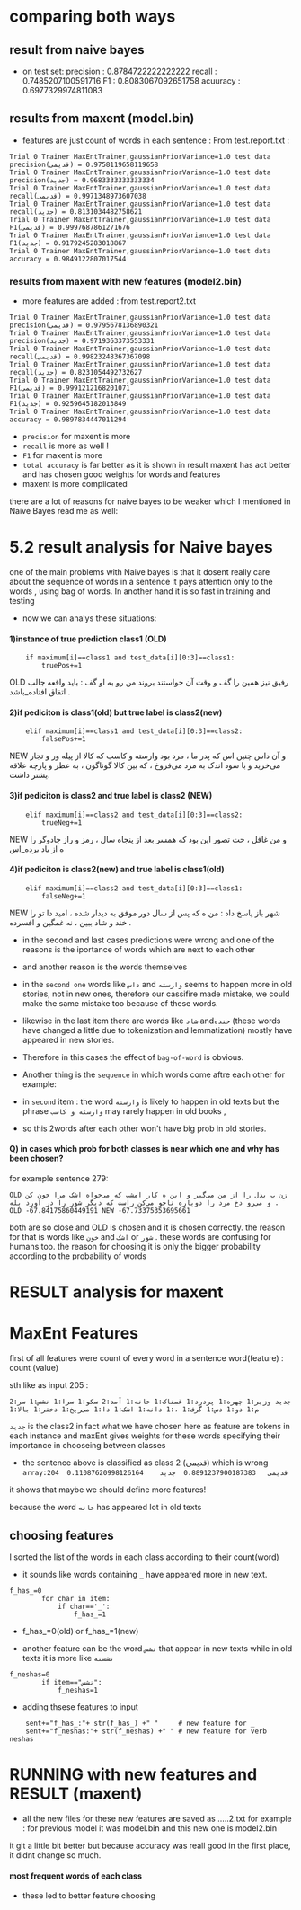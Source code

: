 # comparing both ways

## result from naive bayes
- on test set:
precision : 0.8784722222222222
recall : 0.7485207100591716
F1 : 0.8083067092651758
acuuracy : 0.6977329974811083

## results from maxent (model.bin) 
* features are just count of words in each sentence :
From test.report.txt :
```
Trial 0 Trainer MaxEntTrainer,gaussianPriorVariance=1.0 test data precision(قدیمی) = 0.9758119658119658
Trial 0 Trainer MaxEntTrainer,gaussianPriorVariance=1.0 test data precision(جدید) = 0.9683333333333334
Trial 0 Trainer MaxEntTrainer,gaussianPriorVariance=1.0 test data recall(قدیمی) = 0.9971348973607038
Trial 0 Trainer MaxEntTrainer,gaussianPriorVariance=1.0 test data recall(جدید) = 0.8131034482758621
Trial 0 Trainer MaxEntTrainer,gaussianPriorVariance=1.0 test data F1(قدیمی) = 0.9997687861271676
Trial 0 Trainer MaxEntTrainer,gaussianPriorVariance=1.0 test data F1(جدید) = 0.9179245283018867
Trial 0 Trainer MaxEntTrainer,gaussianPriorVariance=1.0 test data accuracy = 0.9849122807017544
```
### results from maxent with new features (model2.bin)
* more features are added :
from test.report2.txt
```
Trial 0 Trainer MaxEntTrainer,gaussianPriorVariance=1.0 test data precision(قدیمی) = 0.9795678136890321
Trial 0 Trainer MaxEntTrainer,gaussianPriorVariance=1.0 test data precision(جدید) = 0.9719363373553331
Trial 0 Trainer MaxEntTrainer,gaussianPriorVariance=1.0 test data recall(قدیمی) = 0.99823248367367098
Trial 0 Trainer MaxEntTrainer,gaussianPriorVariance=1.0 test data recall(جدید) = 0.8231054492732627
Trial 0 Trainer MaxEntTrainer,gaussianPriorVariance=1.0 test data F1(قدیمی) = 0.9991212168201071
Trial 0 Trainer MaxEntTrainer,gaussianPriorVariance=1.0 test data F1(جدید) = 0.9259645182013849
Trial 0 Trainer MaxEntTrainer,gaussianPriorVariance=1.0 test data accuracy = 0.9897834447011294

``` 

- `precision` for maxent is more
- `recall` is more as well !
- `F1` for maxent is more
- `total accuracy` is far better
 as it is shown in result maxent has act better and has chosen good weights for words and features
- maxent is more complicated 

there are a lot of reasons for naive bayes to be weaker which I mentioned in Naive Bayes read me as well:

# 5.2 result analysis for Naive bayes
one of the main problems with Naive bayes is that it dosent really care about the sequence of words in a sentence
it pays attention only to the words , using bag of words. In another hand it is so fast in training and testing

* now we can analys these situations:
#### 1)instance of true prediction class1 (OLD)

```
    if maximum[i]==class1 and test_data[i][0:3]==class1:
        truePos+=1
```
OLD رفیق نیز همین را گف و وقت آن خواستند بروند من رو به او گف : باید واقعه جالب اتفاق افتاده_باشد .

#### 2)if pediciton is class1(old) but true label is class2(new)
```
    elif maximum[i]==class1 and test_data[i][0:3]==class2:
        falsePos+=1
```
NEW و آن داس چنین اس که پدر ما ، مرد بود وارسته و کاسب که کالا از پیله ور و تجار می‌خرید و با سود اندک به مرد می‌فروخ ، که بین کالا گوناگون ، به عطر و پارچه علاقه یشتر داشت.

#### 3)if pediciton is class2 and true label is class2 (NEW)

```
    elif maximum[i]==class2 and test_data[i][0:3]==class2:
        trueNeg+=1

```
NEW و من غافل ، حت تصور این بود که همسر بعد از پنجاه سال ، رمز و راز جادو‌گر را ه از یاد برده_اس 

#### 4)if pediciton is class2(new) and true label is class1(old) 

```
    elif maximum[i]==class2 and test_data[i][0:3]==class1:    
        falseNeg+=1
```

NEW شهر باز پاسخ داد : من ه که پس از سال دور موفق به دیدار شده ، امید دا تو را خند و شاد ببین ، نه غمگین و افسرده .

- in the second and last cases predictions were wrong and one of the reasons is the iportance of words which are next to each other
- and another reason is the words themselves
- in the `second one` words like `داس` and `وارسته` seems to happen more in old stories, not in new ones, therefore our cassifire made mistake, we could make the same mistake too because of these words.
-  likewise in the last item there are words like `شاد` and`خنده` (these words have changed a little due to tokenization and lemmatization) mostly have appeared in new stories.
 
- Therefore in this cases the effect of `bag-of-word` is obvious.

- Another thing is the `sequence` in which words come aftre each other for example:
- in `second` item : the word `وارسته` is likely to happen in old texts but the phrase `وارسته و کاسب` may rarely happen in old books ,
- so this 2words after each other won't have big prob in old stories.
#### Q) in cases which prob for both classes is near which one and why has been chosen?
for example sentence 279:
```
OLD زن ب بدل را از من می‌گیر و این ه کار امشب که می‌خواه اشک مرا خون کن و می‌رو دخ مرد را دوباره ناخو می‌کن راست که دیگر شور را در آورد بله .
OLD -67.84175860449191 NEW -67.73375353695661

```
both are so close and OLD is chosen and it is chosen correctly. the reason for that is words like `خون` and `اشک` or `شور‍‍` . 
these words are confusing for humans too.
the reason for choosing it is only the bigger probability according to the probability of words 


# RESULT analysis for maxent
# MaxEnt Features

first of all features were count of every word in a sentence
word(feature) : count (value)

sth like as input 205 :

 `جدید وزیر:1 چهره:1 پردرد:1 غمناک:1 خانه:1 آمد:2 سکو:1 سرا:1 نشس:1 سر:2 م:1 دو:1 دس:1 گرف:1 ،:1 دانه:1 اشک:1 دا:1 می‌ریخ:1 دختر:1 بالا:1`

`جدید` is the class2
in fact what we have chosen here as feature are tokens in each instance
and maxEnt gives weights for these words specifying their importance in chooseing between classes

* the sentence above is classified as class 2 (قدیمی) which is wrong
`array:204	قدیمی	0.8891237900187383	جدید	0.11087620998126164`

it shows that maybe we should define more features!

because the word `خانه` has appeared  lot in old texts

## choosing features

I sorted the list of the words in each class according to their count(word)
- it sounds like words containing `_‍` have appeared more in new text.
```
f_has_=0
        for char in item:
            if char=='_':
                f_has_=1
```
* f_has_=0(old) or f_has_=1(new)

- another feature can be the word `نشس` that appear in new texts while in old texts it is more like `نشسته`

```
f_neshas=0
        if item=="نشس":
            f_neshas=1

```

- adding thsese features to input
```
    sent+="f_has_:"+ str(f_has_) +" "     # new feature for _   
    sent+="f_neshas:"+ str(f_neshas) +" " # new feature for verb neshas
```
# RUNNING with new features and RESULT (maxent)

* all the new files for these new features are saved as .....2.txt for example : for previous model it was model.bin and this new one is model2.bin

it git a little bit better but because accuracy was reall good in the first place, it didnt change so much.

#### most frequent words of each class 
* these led to better feature choosing

 

